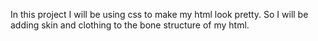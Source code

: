 In this project I will be using css to make my html look pretty. So I will be adding skin and clothing to the bone structure of my html. 